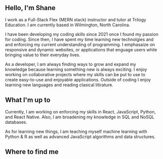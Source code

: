 ## Hello, I'm Shane 

I work as a Full-Stack Flex (MERN stack) instructor and tutor at Trilogy Education. I am currently based in Wilmington, North Carolina.

I have been developing my coding skills since 2021 once I found my passion for coding. Since then, I have spent my time learning new technolgies and and enforcing my current understanding of programming. I emphasaize on responsive and dynamic websites, or applications that enguage users while bringing value to their everyday lives. 

As a developer, I am always finding ways to grow and expand my knowledge because learning something new is always exciting. I enjoy working on collaborative projects where my skills can be put to use to create easy-to-use and enjoyable applications. Outside of coding I enjoy learning new languages and reading clasical litirature.

## What I'm up to
Currently, I am working on enforcing my skills in React, JavaScript, Python, and React Native. Also, I am broadening my knowledge in SQL and NoSQL databases. 

As for learning new things, I am teaching myself machine learning with Python & R as well as advanced JavaScript algorithms and data structures. 

## Where to find me
